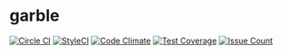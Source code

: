 # garble
[![Circle CI](https://circleci.com/gh/garbleapp/garble.svg?style=svg)](https://circleci.com/gh/garbleapp/garble)
[![StyleCI](https://styleci.io/repos/51462647/shield)](https://styleci.io/repos/51462647)
[![Code Climate](https://codeclimate.com/github/garbleapp/garble/badges/gpa.svg)](https://codeclimate.com/github/garbleapp/garble)
[![Test Coverage](https://codeclimate.com/github/garbleapp/garble/badges/coverage.svg)](https://codeclimate.com/github/garbleapp/garble/coverage)
[![Issue Count](https://codeclimate.com/github/garbleapp/garble/badges/issue_count.svg)](https://codeclimate.com/github/garbleapp/garble)
